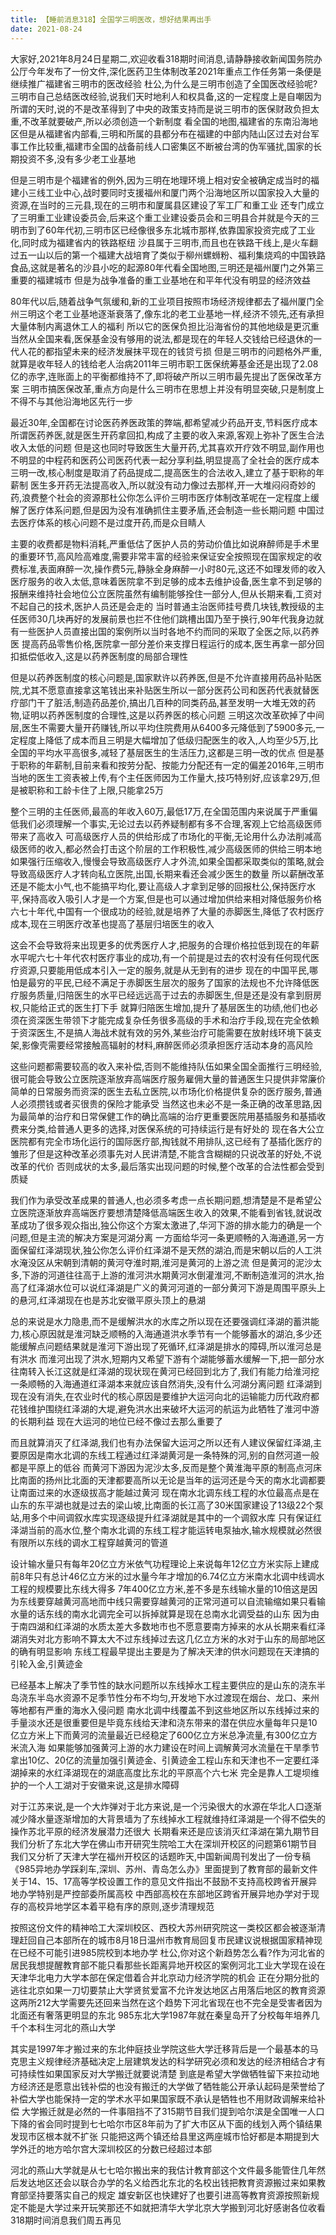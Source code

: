 ```yaml
---
title: 【睡前消息318】全国学三明医改，想好结果再出手
date: 2021-08-24
---
```


大家好,2021年8月24日星期二,欢迎收看318期时间消息,请静静接收新闻国务院办公厅今年发布了一份文件,深化医药卫生体制改革2021年重点工作任务第一条便是继续推广福建省三明市的医改经验
杜公,为什么是三明市创造了全国医改经验呢?三明市自己总结医改经验,说我们天时地利人和权具备,这的一定程度上是自嘲因为所谓的天时,说的不是改革得到了中央的政策支持而是说三明市的医保财政负担太重,不改革就要破产,所以必须创造一个新制度
看全国的地图,福建省的东南沿海地区但是从福建省内部看,三明和所属的县都分布在福建的中部内陆山区过去对台军事工作比较重,福建市全国的战备前线人口密集区不断被台湾的伪军骚扰,国家的长期投资不多,没有多少老工业基地

但是三明市是个福建省的例外,因为三明在地理环境上相对安全被确定成当时的福建小三线工业中心,战时要同时支援福州和厦门两个沿海地区所以国家投入大量的资源,在当时的三元县,现在的三明市和厦属县区建设了军工厂和重工业
还专门成立了三明重工业建设委员会,后来这个重工业建设委员会和三明县合并就是今天的三明市到了60年代初,三明市区已经像很多东北城市那样,依靠国家投资完成了工业化,同时成为福建省内的铁路枢纽
沙县属于三明市,而且也在铁路干线上,是火车翻过五一山以后的第一个福建大战培育了类似于柳州螺蛳粉、福利集烧鸡的中国铁路食品,这就是著名的沙县小吃的起源80年代看全国地图,三明还是福州厦门之外第三重要的福建城市
但是为战争准备的重工业基地在和平年代没有明显的经济效益

80年代以后,随着战争气氛缓和,新的工业项目按照市场经济规律都去了福州厦门全州三明这个老工业基地逐渐衰落了,像东北的老工业基地一样,经济不领先,还有承担大量体制内离退休工人的福利
所以它的医保负担比沿海省份的其他地级是更沉重当然从全国来看,医保基金没有够用的说法,都是现在的年轻人交钱给已经退休的一代人花的都指望未来的经济发展抹平现在的钱贷亏损
但是三明市的问题格外严重,就算是收年轻人的钱给老人治病2011年三明市职工医保统筹基金还是出现了2.08亿的赤字,连账面上的平衡都维持不了,即将破产所以三明市最先提出了医保改革方案
三明市搞医保改革,重点方向是什么三明市在思想上并没有明显突破,只是制度上不得不与其他沿海地区先行一步

最近30年,全国都在讨论医药养医政策的弊端,都希望减少药品开支,节料医疗成本所谓医药养医,就是医生开药拿回扣,构成了主要的收入来源,客观上弥补了医生合法收入太低的问题
但是这也同时导致医生大量开药,尤其喜欢开疗效不明显,副作用也不明显的中程药和医药公司医药代表一起分享利益,明显提高了全社会的医疗成本三明一改,核心制度是取消了药品提成二,提高医生的合法收入,建立了基于职称的年薪制
医生多开药无法提高收入,所以就没有动力像过去那样,开一大堆闷闷奇妙的药,浪费整个社会的资源那杜公你怎么评价三明市医疗体制改革呢在一定程度上缓解了医疗体系问题,但是因为没有准确抓住主要矛盾,还会制造一些长期问题
中国过去医疗体系的核心问题不是过度开药,而是众目睛人

主要的收费都是物料消耗,严重低估了医护人员的劳动价值比如说麻醉师是手术里的重要环节,高风险高难度,需要非常丰富的经验来保证安全按照现在国家规定的收费标准,表面麻醉一次,操作费5元,静脉全身麻醉一小时80元,这还不如理发师的收入
医疗服务的收入太低,意味着医院拿不到足够的成本去维护设备,医生拿不到足够的报酬来维持社会地位公立医院虽然有编制能够拴住一部分人,但从长期来看,工资对不起自己的技术,医护人员还是会走的
当时普通主治医师挂号费几块钱,教授级的主任医师30几块再好的发展前景也拦不住他们跳槽出国乃至于换行,90年代我身边就有一些医护人员直接出国的案例所以当时各地不约而同的采取了全医之际,以药养医
提高药品零售价格,医院拿一部分差价来支撑日程运行的成本,医生再拿一部分回扣抵偿低收入,这是以药养医制度的局部合理性

但是以药养医制度的核心问题是,国家默许以药养医,但是不允许直接用药品补贴医院,尤其不愿意直接拿这笔钱出来补贴医生所以一部分医药公司和医药代表就替医疗部门干了脏活,制造药品差价,搞出几百种的同类药品,甚至发明一大堆无效的药物,证明以药养医制度的合理性,这是以药养医的核心问题
三明这次改革砍掉了中间层,医生不需要大量开药赚钱,所以平均住院费用从6400多元降低到了5900多元,一定程度上降低了成本而且三明是大幅增加了低级归配医生的收入,人均至少5万,比全国的平均水平高很多,减轻了基层医生的生活压力,这都是三明一改的优点
但是基于职称的年薪制,目前来看和按劳分配、按能力分配还有一定的偏差2016年,三明市当地的医生工资表被上传,有个主任医师因为工作量大,技巧特别好,应该拿29万,但是被职称和工龄卡住了上限,只能拿25万

整个三明的主任医师,最高的年收入60万,最低17万,在全国范围内来说属于严重偏低我们必须理解一个事实,无论过去以药养疑制都有多不合理,客观上它给高级医师带来了高收入
可高级医疗人员的供给形成了市场化的平衡,无论用什么办法削减高级医师的收入,都必然会打击这个阶层的工作积极性,减少高级医师的供给三明本地如果强行压缩收入,慢慢会导致高级医疗人才外流,如果全国都采取类似的策略,就会导致高级医疗人才转向私立医院,出国,长期来看还会减少医生的数量
所以薪酬改革还是不能太小气,也不能搞平均化,要让高级人才拿到足够的回报杜公,保持医疗水平,保持高收入吸引人才是一个方案,但是也可以通过增加供给来相对降低服务价格六七十年代,中国有一个很成功的经验,就是培养了大量的赤脚医生,降低了农村医疗成本,现在三明医疗改革也提高了基层归培医生的收入

这会不会导致将来出现更多的优秀医疗人才,把服务的合理价格拉低到现在的年薪水平呢六七十年代农村医疗事业的成功,有一个前提是过去的农村没有任何现代医疗资源,只要能用低成本引入一定的服务,就是从无到有的进步
现在的中国平民,哪怕是最穷的平民,已经不满足于赤脚医生层次的服务了国家的法规也不允许降低医疗服务质量,归陪医生的水平已经远远高于过去的赤脚医生,但是还是没有拿到厨房权,只能给正式的医生打下手
就算归陪医生增加,提升了基层医生的功绩,他们也必须在资深医生带领下才能完成复杂任务很多高级的手术和治疗手段,现在完全依赖于资深医生,不是搞人海战术就有效的另外,某些治疗可能需要在放射线环境下装支架,影像壳需要经常接触高辐射的材料,麻醉医师必须承担医疗活动本身的高风险

这些问题都需要较高的收入来补偿,否则不能维持队伍如果全国全面推行三明经验,很可能会导致公立医院逐渐放弃高端医疗服务雇佣大量的普通医生只提供非常廉价简单的日常服务而资深的医生去私立医院,以市场化价格提供复杂的医疗服务,普通人必须攒钱或者买很贵的保险才能承受
当然这也未必不是一条正确的改革思路,因为最简单的治疗和日常保健工作的确比高端的治疗更重要医院用基插服务和基插收费来分类,给普通人更多的选择,对医保系统的可持续运行是有好处的
现在各大公立医院都有完全市场化运行的国际医疗部,掏钱就不用排队,这已经有了基插化医疗的雏形了但是这种改革必须事先对人民讲清楚,不能含含糊糊的只说改革的好处,不说改革的代价
否则成状的太多,最后落实出现问题的时候,整个改革的合法性都会受到质疑

我们作为承受改革成果的普通人,也必须多考虑一点长期问题,想清楚是不是希望公立医院逐渐放弃高端医疗要想清楚降低高端医生收入的效果,不能看到省钱,就说改革成功了很多观众指出,独公你这个方案太激进了,华河下游的排水能力的确是一个问题,但是主流的解决方案是河湖分离
一方面给华河一条更顺畅的入海通道,另一方面保留红泽湖现状,独公你怎么评价红泽湖不是天然的湖泊,而是宋朝以后的人工洪水淹没区从宋朝到清朝的黄河夺淮时期,淮河是黄河的上游之流
但是黄河的泥沙太多,下游的河道往往高于上游的淮河洪水期黄河水倒灌淮河,不断制造淮河的洪水,抬高了红泽湖水位可以说红泽湖是广义的黄河河道的一部分黄河下游是周围平原头上的悬河,红泽湖现在也是苏北安徽平原头顶上的悬湖

总的来说是水力隐患,而不是缓解洪水的水库之所以现在还要强调红泽湖的蓄洪能力,核心原因就是淮河缺乏顺畅的入海通道洪水季节有一个能够蓄水的湖泊,多少还能缓解点问题结果就是淮河下游出现了死循环,红泽湖是排水的障碍,所以淮河总是有洪水
而淮河出现了洪水,短期内又希望下游有个湖能够蓄水缓解一下,把一部分水往南转入长江这就是红泽湖的现状现在黄河已经回到北方了,我们有能力给淮河挖一条顺畅的入海通道红泽湖本来就应该自然消失,没有什么河湖分离问题
红泽湖到现在没有消失,在农业时代的核心原因是要维护大运河向北的运输能力历代政府都花钱维护围绕红泽湖的大堤,避免洪水出来破坏大运河的航运为此牺牲了淮河中游的长期利益
现在大运河的地位已经不像过去那么重要了

而且就算消灭了红泽湖,我们也有办法保留大运河之所以还有人建议保留红泽湖,主要原因是南水北调的东线工程通过红泽湖黄河是一条特殊的河,别的自然河道一般都是平原上的低谷
而黄河下游因为泥沙太多,反而是整个黄淮海平原的制高点河床比南面的扬州比北面的天津都要高所以无论是当年的运河还是今天的南水北调都要让南面过来的水逐级拔高才能越过黄河
现在南水北调东线工程的水位最高点是在山东的东平湖也就是过去的梁山坡,比南面的长江高了30米国家建设了13级22个泵站,用多个中间调叙水库实现逐级提升红泽湖就是其中的一个调叙水库
只有保证红泽湖当前的高水位,整个南水北调的东线工程才能运转电泵抽水,输水规模就必然很有限所以东线的调水工程穿越黄河的管道

设计输水量只有每年20亿立方米依气功程理论上来说每年12亿立方米实际上建成前8年只有总计46亿立方米的过水量今年才增加的6.74亿立方米南水北调中线调水工程的规模要比东线大得多
7年400亿立方米,差不多是东线输水量的10倍这是因为东线要穿越黄河高地而中线只需要穿越黄河的正常河道可以自流输缩如果只看输水量的话东线的南水北调完全可以拆掉就算是现在总南水北调受益的山东
因为由于南四湖和红泽湖的水质太差大多数地市也不愿意要南方掉来的水从长期来看红泽湖消失对北方影响不算太大不过东线掉过去这几亿立方米的水对于山东的局部地区的确有明显影响
东线工程最早提出主要是为了解决天津的供水问题现在天津搞的引轮入金,引黄迹金

已经基本上解决了季节性的缺水问题所以东线掉水工程主要供应的是山东的浇东半岛浇东半岛水资源不足季节性分布不均匀,开发地下水过渡现在烟台、龙口、来州等地都有严重的海水入侵问题
南水北调中线覆盖不到这些地区所以东线掉过来的手量淡水还是很重要但是毕竟东线给天津和浇东带来的潜在供应水量每年只是10亿立方米上下而黄河的流量最近已经稳定了600亿立方米总净流量,有300亿立方米流入海
如果能够加强黄河上游的水力建设在时间上调解黄河水流量在干旱季节拿出10亿、20亿的流量加强引黄迹金、引黄迹金工程山东和天津也不一定要红泽湖掉来的水红泽湖现在的湖底高度比东北的平原高个六七米
完全是靠人工堤坝维护的一个人工湖对于安徽来说,这是排水障碍

对于江苏来说,是一个大炸弹对于北方来说,是一个污染很大的水源在华北人口逐渐减少降水量逐渐增加的大背景墙为了东线掉水工程就维持红泽湖是一个得不偿失的操作苏北平原的经济发展潜力还很大
长期看来还是应该消灭红泽湖在第九期节目我们分析了东北大学在佛山市开研究生院哈工大在深圳开校区的问题第61期节目我们又分析了天津大学在福州开校区的话题昨天,中国新闻周刊发出了一份专稿
《985异地办学踩刹车,深圳、苏州、青岛怎么办》里面提到了教育部的最新文件关于14、15、17高等学校设置工作的意见文件指出不鼓励不支持高校跨省开展异地办学特别是严控部委所属高校
中西部高校在东部地区跨省开展异地办学对于现存的高校异地学区本着平稳有序的原则,逐步清理规范

按照这份文件的精神哈工大深圳校区、西校大苏州研究院这一类校区都会被逐渐清理赶回自己本部所在的城市8月18日温州市教育局回复市民建议说根据国家精神现在已经不可能引进985院校到本地办学
杜公,你对这个新趋势怎么看?作为河北省的居民我想提醒教育部不能只看那些长距离异地开校区的案例河北工业大学现在设在天津华北电力大学本部在保定借着合并北京动力经济学院的机会
正在分期分批的逃往北京如果一刀切要禁止大学贤贫爱富不允许发达地区占用落后地区的教育资源这两所212大学需要先还回来当然在这个趋势下河北省现在也不完全是受害者因为北面还有奢落更明显的东北
985东北大学1987年就在秦皇岛开了分校每年培养几千个本科生河北的燕山大学

其实是1997年才搬过来的东北仲庭技业学院这些大学迁移背后是一个最基本的马克思主义规律经济基础决定上层建筑发达的科学研究必须和发达的经济相结合才有可持续性如果国家反对大学搬迁就要说清楚
到底是希望大学做牺牲留下来拉动地方经济还是愿意出钱补偿的也没有搬迁的大学做了牺牲能公开承认起码是荣誉给了补偿大学也能保持一定的学术水平如果国家既不承认是牺牲也不用财政调解来给补偿
大学搬迁就是必然的一件事阻挡不了315期节目我们提到哈尔滨是全国唯一人口下降的省会同时提到七七哈尔市区8年前为了扩大市区从下面的线划入两个镇结果发现市区根本就不扩张
只能把这两个镇还给县里这两座城市恰好都是本期提到大学外迁的地方哈尔宫大深圳校区的分数已经超过本部

河北的燕山大学就是从七七哈尔搬出来的我估计教育部这个文件最多能管住几年然后发达地区还会以联合办学的名义给西北东北的名校出钱把教育资源搬过来如果教育部坚持要落实自己的规定
雄安新区也快建好了也要引进高等教育资源按照新规定不能是大学过来开玩笑那还不如就把清华大学北京大学搬到河北好感谢各位收看318期时间消息我们周五再见
